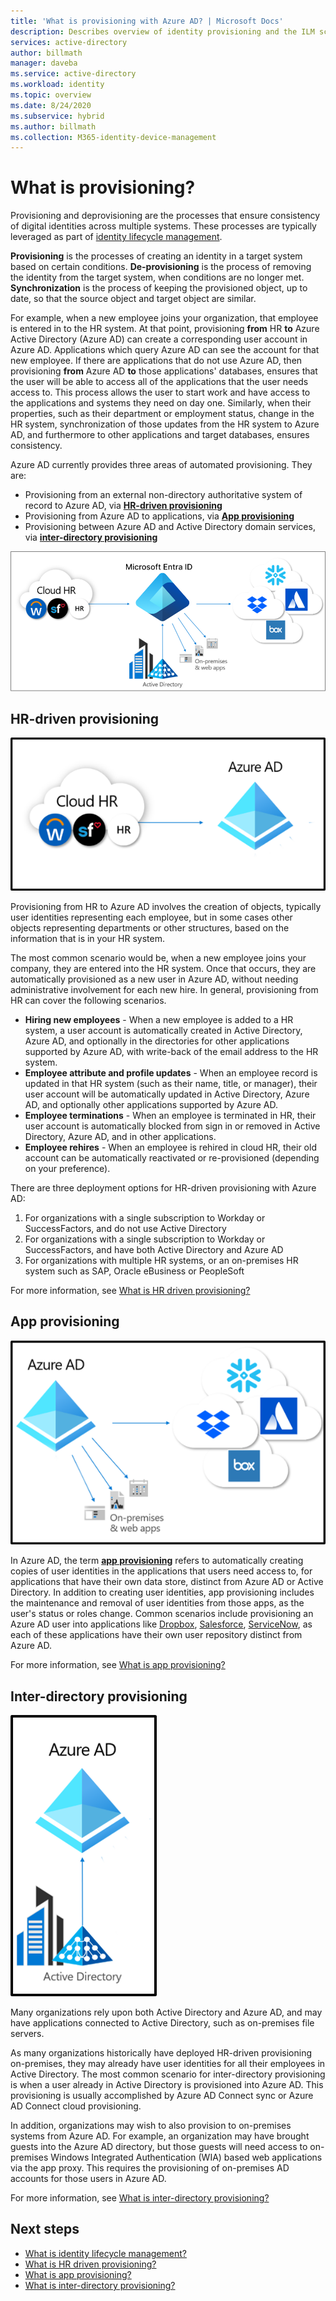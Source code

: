 ```yaml
---
title: 'What is provisioning with Azure AD? | Microsoft Docs'
description: Describes overview of identity provisioning and the ILM scenarios.
services: active-directory
author: billmath
manager: daveba
ms.service: active-directory
ms.workload: identity
ms.topic: overview
ms.date: 8/24/2020
ms.subservice: hybrid
ms.author: billmath
ms.collection: M365-identity-device-management
---
```


# What is provisioning?

Provisioning and deprovisioning are the processes that ensure consistency of digital identities across multiple systems.  These processes are typically leveraged as part of [identity lifecycle management](what-is-identity-lifecycle-management.md).

**Provisioning** is the processes of creating an identity in a target system based on certain conditions.  **De-provisioning** is the process of removing the identity from the target system, when conditions are no longer met. **Synchronization** is the process of keeping the provisioned object, up to date, so that the source object and target object are similar.

For example, when a new employee joins your organization, that employee is entered in to the HR system.  At that point, provisioning **from** HR **to** Azure Active Directory (Azure AD) can create a corresponding user account in Azure AD. Applications which query Azure AD can see the account for that new employee.  If there are applications that do not use Azure AD, then provisioning **from** Azure AD **to** those applications' databases, ensures that the user will be able to access all of the applications that the user needs access to.  This process allows the user to start work and have access to the applications and systems they need on day one.  Similarly, when their properties, such as their department or employment status, change in the HR system, synchronization of those updates from the HR system to Azure AD, and furthermore to other applications and target databases, ensures consistency.

Azure AD currently provides three areas of automated provisioning.  They are:  

- Provisioning from an external non-directory authoritative system of record to Azure AD, via **[HR-driven provisioning](#hr-driven-provisioning)**  
- Provisioning from Azure AD to applications, via **[App provisioning](#app-provisioning)**  
- Provisioning between Azure AD and Active Directory domain services, via **[inter-directory provisioning](#inter-directory-provisioning)** 

![identity lifecycle management](media/what-is-provisioning/provisioning.png)

## HR-driven provisioning

![HR provisioning](media/what-is-provisioning/cloud2a.png)

Provisioning from HR to Azure AD involves the creation of objects, typically user identities representing each employee, but in some cases other objects representing departments or other structures, based on the information that is in your HR system.  

The most common scenario would be, when a new employee joins your company, they are entered into the HR system.  Once that occurs, they are automatically provisioned as a new user in Azure AD, without needing administrative involvement for each new hire.  In general, provisioning from HR can cover the following scenarios.

- **Hiring new employees** - When a new employee is added to a HR system, a user account is automatically created in Active Directory, Azure AD, and optionally in the directories for other  applications supported by Azure AD, with write-back of the email address to the HR system.
- **Employee attribute and profile updates** - When an employee record is updated in that HR system (such as their name, title, or manager), their user account will be automatically updated in Active Directory, Azure AD, and optionally other applications supported by Azure AD.
- **Employee terminations** - When an employee is terminated in HR, their user account is automatically blocked from sign in or removed in Active Directory, Azure AD, and in other applications.
- **Employee rehires** - When an employee is rehired in cloud HR, their old account can be automatically reactivated or re-provisioned (depending on your preference).

There are three deployment options for HR-driven provisioning with Azure AD:

1. For organizations with a single subscription to Workday or SuccessFactors, and do not use Active Directory
1. For organizations with a single subscription to Workday or SuccessFactors, and have both Active Directory and Azure AD
1. For organizations with multiple HR systems, or an on-premises HR system such as SAP, Oracle eBusiness or PeopleSoft

For more information, see [What is HR driven provisioning?](what-is-hr-driven-provisioning.md)

## App provisioning

![app provisioning](media/what-is-provisioning/cloud3b.png)

In Azure AD, the term **[app provisioning](https://docs.microsoft.com/azure/active-directory/manage-apps/user-provisioning)** refers to automatically creating copies of user identities in the applications that users need access to, for applications that have their own data store, distinct from Azure AD or Active Directory. In addition to creating user identities, app provisioning includes the maintenance and removal of user identities from those apps, as the user's status or roles change. Common scenarios include provisioning an Azure AD user into applications like [Dropbox](https://docs.microsoft.com/azure/active-directory/saas-apps/dropboxforbusiness-provisioning-tutorial), [Salesforce](https://docs.microsoft.com/azure/active-directory/saas-apps/salesforce-provisioning-tutorial), [ServiceNow](https://docs.microsoft.com/azure/active-directory/saas-apps/servicenow-provisioning-tutorial), as each of these applications have their own user repository distinct from Azure AD.

For more information, see [What is app provisioning?](what-is-app-provisioning.md)

## Inter-directory provisioning

![inter-directory provisioning](media/what-is-provisioning/cloud4a.png)

Many organizations rely upon both Active Directory and Azure AD, and may have applications connected to Active Directory, such as on-premises file servers.

As many organizations historically have deployed HR-driven provisioning on-premises, they may already have user identities for all their employees in Active Directory.   The most common scenario for inter-directory provisioning is when a user already in Active Directory is provisioned into Azure AD.  This provisioning is usually accomplished by Azure AD Connect sync or Azure AD Connect cloud provisioning. 

In addition, organizations may wish to also provision to on-premises systems from Azure AD.  For example, an organization may have brought guests into the Azure AD directory, but those guests will need access to on-premises Windows Integrated Authentication (WIA) based web applications via the app proxy.  This requires the provisioning of on-premises AD accounts for those users in Azure AD.

For more information, see [What is inter-directory provisioning?](what-is-inter-directory-provisioning.md)

 
## Next steps 
- [What is identity lifecycle management?](what-is-identity-lifecycle-management.md)
- [What is HR driven provisioning?](what-is-hr-driven-provisioning.md)
- [What is app provisioning?](what-is-app-provisioning.md)
- [What is inter-directory provisioning?](what-is-inter-directory-provisioning.md)
